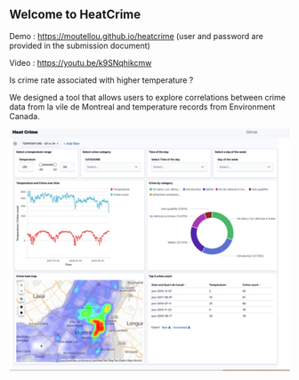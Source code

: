 ## Welcome to HeatCrime

Demo : https://moutellou.github.io/heatcrime (user and password are provided in the submission document)

Video : https://youtu.be/k9SNqhikcmw

Is crime rate associated with higher temperature ?

We designed a tool that allows users to explore correlations between crime data from la vile de Montreal and temperature records from Environment Canada.

![Screenshot](screenshot.png)
